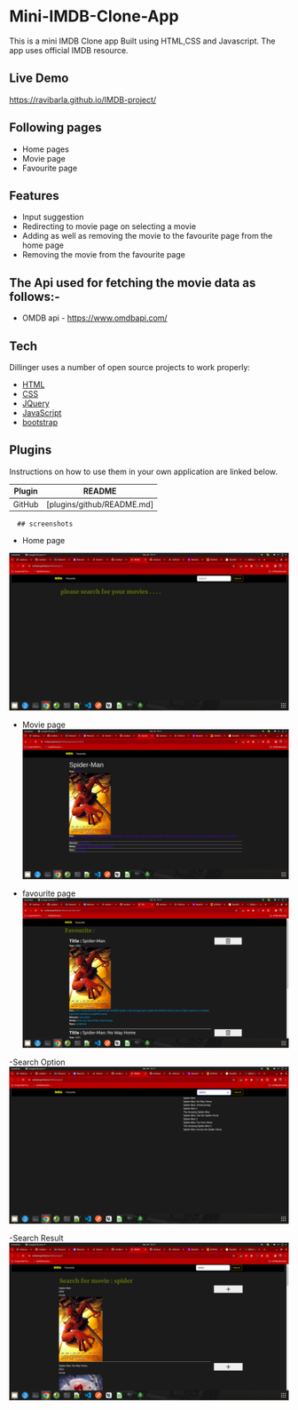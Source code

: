 # Mini-IMDB-Clone-App

This is a mini IMDB Clone app Built using HTML,CSS and Javascript. The app uses official IMDB resource. 

## Live Demo 

https://ravibarla.github.io/IMDB-project/

## Following pages 

- Home pages
- Movie page
- Favourite page


## Features

- Input suggestion
- Redirecting to movie page on selecting a movie
- Adding as well as removing the movie to the favourite page from the home page
- Removing the movie from the favourite page

## The Api used for fetching the movie data as follows:-
- OMDB api - https://www.omdbapi.com/


## Tech

Dillinger uses a number of open source projects to work properly:

- [HTML] 
- [CSS] 
- [JQuery] 
- [JavaScript] 
- [bootstrap]



## Plugins

Instructions on how to use them in your own application are linked below.

| Plugin | README |
| ------ | ------ |
| GitHub | [plugins/github/README.md]



[//]: # (These are reference links used in the body of this note and get stripped out when the markdown processor does its job. There is no need to format nicely because it shouldn't be seen. Thanks SO - http://stackoverflow.com/questions/4823468/store-comments-in-markdown-syntax)


   [HTML]:<https://developer.mozilla.org/en-US/docs/Web/HTML>
   [CSS]:<https://developer.mozilla.org/en-US/docs/Learn/CSS>
   [jQuery]: <http://jquery.com>
   [JavaScript]: <https://developer.mozilla.org/en-US/docs/Web/JavaScript>
   [bootstrap]: <https://getbootstrap.com/>


      ## screenshots 
   
   - Home page
   
![Alt text](home-page.png )
- Movie page
![Alt text](movie-page.png )
  

- favourite page
![Alt text](favourite-page.png)

-Search Option
![Alt text](search.png)

-Search Result
![Alt text](search-result.png)
